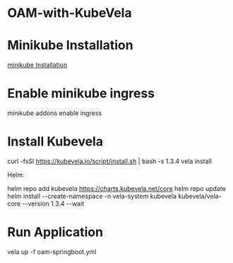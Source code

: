 # OAM-with-KubeVela

# Minikube Installation
  [minikube Installation](https://github.com/Naresh240/kubernetes/tree/main/minikube-setup)
# Enable minikube ingress
  minikube addons enable ingress
# Install Kubevela
  curl -fsSl https://kubevela.io/script/install.sh | bash -s 1.3.4
  vela install
  
  Helm:
  
  helm repo add kubevela https://charts.kubevela.net/core
  helm repo update
  helm install --create-namespace -n vela-system kubevela kubevela/vela-core --version 1.3.4 --wait
# Run Application
  vela up -f oam-springboot.yml
